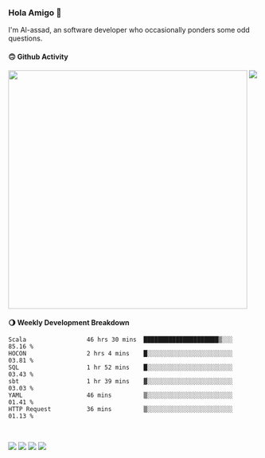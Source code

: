 ### Hola Amigo 🤣   

I'm Al-assad, an software developer who occasionally ponders some odd questions.  
 
#### 🙃 Github Activity 
<div>
  <img src="https://github-readme-stats.vercel.app/api?username=al-assad&show_icons=true" align="top" style="display: inline-block;" width="480"/>
  <img src="https://github-readme-stats.vercel.app/api/top-langs/?username=al-assad&hide=css,html&langs_count=8&layout=compact" align="top" style="display: inline-block;"/>
</div>

#### 🌖 Weekly Development Breakdown
<!--START_SECTION:waka-->

```text
Scala                 46 hrs 30 mins  █████████████████████▒░░░   85.16 %
HOCON                 2 hrs 4 mins    █░░░░░░░░░░░░░░░░░░░░░░░░   03.81 %
SQL                   1 hr 52 mins    █░░░░░░░░░░░░░░░░░░░░░░░░   03.43 %
sbt                   1 hr 39 mins    ▓░░░░░░░░░░░░░░░░░░░░░░░░   03.03 %
YAML                  46 mins         ▒░░░░░░░░░░░░░░░░░░░░░░░░   01.41 %
HTTP Request          36 mins         ▒░░░░░░░░░░░░░░░░░░░░░░░░   01.13 %
```

<!--END_SECTION:waka-->

<br>

<a href="https://twitter.com/Alassad_dev"><img src="https://img.shields.io/badge/Twitter-@Alassad__dev-blue?style=flat&logo=twitter" /></a>
<a href="https://t.me/alassad_dev"><img src="https://img.shields.io/badge/Telegram-@alassad__dev-orange?style=flat&logo=telegram" /></a>
<a href="https://assad.notion.site"><img src="https://img.shields.io/badge/Notion-Al--assad's_Blog-red?style=flat&logo=notion" /></a>
<a href="https://assad.notion.site/Notes-0dbfb98e35034fd5ba4a21cea8006145"><img src="https://img.shields.io/badge/Notion-Al--assad's_Note-yellow?style=flat&logo=notion" /></a>

